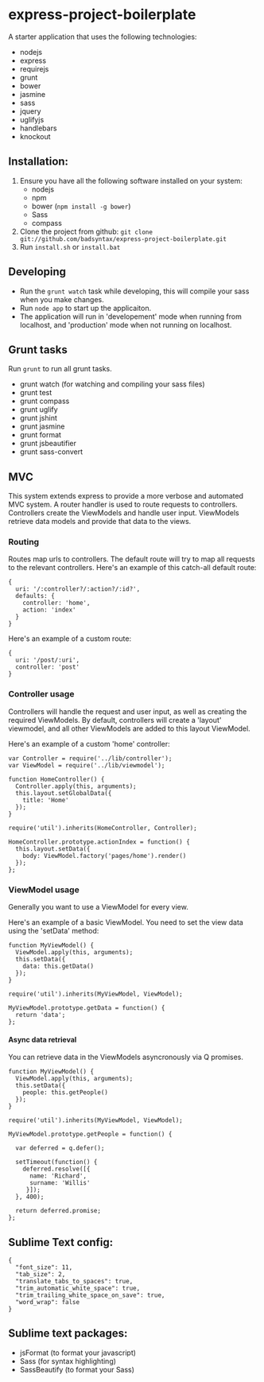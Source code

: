 # express-project-boilerplate

A starter application that uses the following technologies:

* nodejs
* express
* requirejs
* grunt
* bower
* jasmine
* sass
* jquery
* uglifyjs
* handlebars
* knockout

## Installation:

1. Ensure you have all the following software installed on your system:
    * nodejs
    * npm
    * bower (`npm install -g bower`)
    * Sass
    * compass
2. Clone the project from github: `git clone git://github.com/badsyntax/express-project-boilerplate.git`
3. Run `install.sh` or `install.bat`

## Developing

* Run the `grunt watch` task while developing, this will compile your sass when you make changes.
* Run `node app` to start up the applicaiton.
* The application will run in 'developement' mode when running from localhost, and 'production' mode when not running on localhost.

## Grunt tasks

Run `grunt` to run all grunt tasks.

* grunt watch (for watching and compiling your sass files)
* grunt test
* grunt compass
* grunt uglify
* grunt jshint
* grunt jasmine
* grunt format
* grunt jsbeautifier
* grunt sass-convert

## MVC

This system extends express to provide a more verbose and automated MVC system. A router handler is used to
route requests to controllers. Controllers create the ViewModels and handle user input. ViewModels retrieve data
models and provide that data to the views.

### Routing

Routes map urls to controllers. The default route will try to map all requests to the relevant controllers. 
Here's an example of this catch-all default route:

    {
      uri: '/:controller?/:action?/:id?',
      defaults: {
        controller: 'home',
        action: 'index'
      }
    }
    
Here's an example of a custom route:

    {
      uri: '/post/:uri',
      controller: 'post'
    }

### Controller usage

Controllers will handle the request and user input, as well as creating the required ViewModels. By default, 
controllers will create a 'layout' viewmodel, and all other ViewModels are added to this layout ViewModel.

Here's an example of a custom 'home' controller:

    var Controller = require('../lib/controller');
    var ViewModel = require('../lib/viewmodel');

    function HomeController() {
      Controller.apply(this, arguments);
      this.layout.setGlobalData({
        title: 'Home'
      }); 
    }

    require('util').inherits(HomeController, Controller);

    HomeController.prototype.actionIndex = function() {
      this.layout.setData({
        body: ViewModel.factory('pages/home').render()
      });
    };


### ViewModel usage

Generally you want to use a ViewModel for every view. 

Here's an example of a basic ViewModel. You need to set the view data using the 'setData' method:

    function MyViewModel() {
      ViewModel.apply(this, arguments);
      this.setData({
        data: this.getData()
      });
    }

    require('util').inherits(MyViewModel, ViewModel);

    MyViewModel.prototype.getData = function() {
      return 'data';
    };

#### Async data retrieval

You can retrieve data in the ViewModels asyncronously via Q promises.

    function MyViewModel() {
      ViewModel.apply(this, arguments);
      this.setData({
        people: this.getPeople()
      });
    }

    require('util').inherits(MyViewModel, ViewModel);

    MyViewModel.prototype.getPeople = function() {

      var deferred = q.defer();

      setTimeout(function() {
        deferred.resolve([{
          name: 'Richard',
          surname: 'Willis'
         }]);
      }, 400);

      return deferred.promise;
    };

## Sublime Text config:

    {
      "font_size": 11,
      "tab_size": 2,
      "translate_tabs_to_spaces": true,
      "trim_automatic_white_space": true,
      "trim_trailing_white_space_on_save": true,
      "word_wrap": false
    }

## Sublime text packages:

* jsFormat (to format your javascript)
* Sass (for syntax highlighting)
* SassBeautify (to format your Sass)
